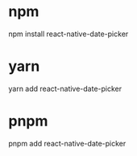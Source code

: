 # npm
npm install react-native-date-picker

# yarn
yarn add react-native-date-picker

# pnpm
pnpm add react-native-date-picker